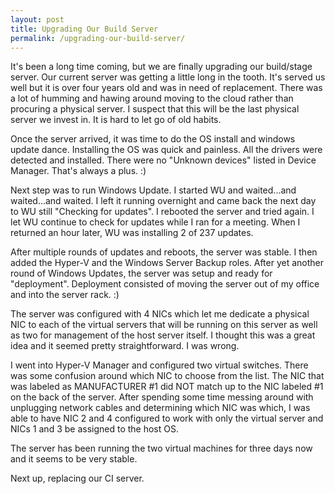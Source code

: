 ```yaml
---
layout: post
title: Upgrading Our Build Server
permalink: /upgrading-our-build-server/
---
```

It's been a long time coming, but we are finally upgrading our build/stage server. Our current server was getting a little long in the tooth. It's served us well but it is over four years old and was in need of replacement. There was a lot of humming and hawing around moving to the cloud rather than procuring a physical server. I suspect that this will be the last physical server we invest in. It is hard to let go of old habits.

Once the server arrived, it was time to do the OS install and windows update dance. Installing the OS was quick and painless. All the drivers were detected and installed. There were no "Unknown devices" listed in Device Manager. That's always a plus. :)

Next step was to run Windows Update. I started WU and waited...and waited...and waited. I left it running overnight and came back the next day to WU still "Checking for updates". I rebooted the server and tried again. I let WU continue to check for updates while I ran for a meeting. When I returned an hour later, WU was installing 2 of 237 updates.

After multiple rounds of updates and reboots, the server was stable. I then added the Hyper-V and the Windows Server Backup roles. After yet another round of Windows Updates, the server was setup and ready for "deployment". Deployment consisted of moving the server out of my office and into the server rack. :)

The server was configured with 4 NICs which let me dedicate a physical NIC to each of the virtual servers that will be running on this server as well as two for management of the host server itself. I thought this was a great idea and it seemed pretty straightforward. I was wrong.

I went into Hyper-V Manager and configured two virtual switches. There was some confusion around which NIC to choose from the list. The NIC that was labeled as MANUFACTURER #1 did NOT match up to the NIC labeled #1 on the back of the server. After spending some time messing around with unplugging network cables and determining which NIC was which, I was able to have NIC 2 and 4 configured to work with only the virtual server and NICs 1 and 3 be assigned to the host OS.

The server has been running the two virtual machines for three days now and it seems to be very stable.

Next up, replacing our CI server.
